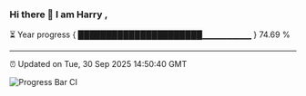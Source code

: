 ### Hi there 👋 I am Harry , 

⏳ Year progress { ██████████████████████▁▁▁▁▁▁▁▁ } 74.69 %

---

⏰ Updated on Tue, 30 Sep 2025 14:50:40 GMT

![Progress Bar CI](https://github.com/duykhang68/duykhang68/workflows/Progress%20Bar%20CI/badge.svg)
